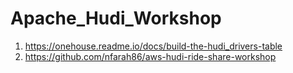 # Apache_Hudi_Workshop

1. https://onehouse.readme.io/docs/build-the-hudi_drivers-table
2. https://github.com/nfarah86/aws-hudi-ride-share-workshop
